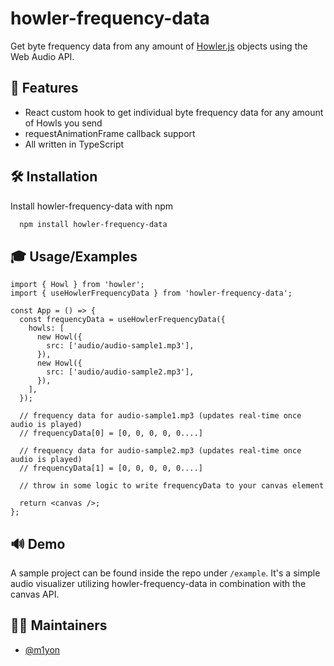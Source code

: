 # howler-frequency-data

Get byte frequency data from any amount of [Howler.js](https://github.com/goldfire/howler.js#documentation) objects using the Web Audio API.

## 🎉 Features

- React custom hook to get individual byte frequency data for any amount of Howls you send
- requestAnimationFrame callback support
- All written in TypeScript

## 🛠 Installation

Install howler-frequency-data with npm

```bash
  npm install howler-frequency-data
```

## 🎓 Usage/Examples

```tsx
import { Howl } from 'howler';
import { useHowlerFrequencyData } from 'howler-frequency-data';

const App = () => {
  const frequencyData = useHowlerFrequencyData({
    howls: [
      new Howl({
        src: ['audio/audio-sample1.mp3'],
      }),
      new Howl({
        src: ['audio/audio-sample2.mp3'],
      }),
    ],
  });

  // frequency data for audio-sample1.mp3 (updates real-time once audio is played)
  // frequencyData[0] = [0, 0, 0, 0, 0....]

  // frequency data for audio-sample2.mp3 (updates real-time once audio is played)
  // frequencyData[1] = [0, 0, 0, 0, 0....]

  // throw in some logic to write frequencyData to your canvas element

  return <canvas />;
};
```

## 🔊 Demo

A sample project can be found inside the repo under `/example`. It's a simple audio visualizer utilizing howler-frequency-data in combination with the canvas API.

## 🦸‍♂️ Maintainers

- [@m1yon](https://github.com/m1yon)
